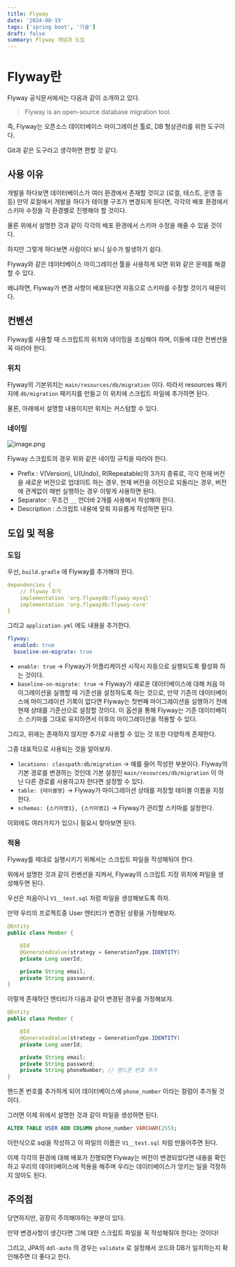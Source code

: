 ```yaml
---
title: Flyway
date: '2024-08-19'
tags: ['spring boot', '기술']
draft: false
summary: Flyway 개념과 도입
---
```

# Flyway란

Flyway 공식문서에서는 다음과 같이 소개하고 있다.

> Flyway is an open-source database migration tool.
> 

즉, Flyway는 오픈소스 데이터베이스 마이그레이션 툴로, DB 형상관리를 위한 도구이다.

Git과 같은 도구라고 생각하면 편할 것 같다.

## 사용 이유

개발을 하다보면 데이터베이스가 여러 환경에서 존재할 것이고 (로컬, 테스트, 운영 등등) 만약 로컬에서 개발을 하다가 테이블 구조가 변경되게 된다면, 각각의 배포 환경에서 스키마 수정을 각 환경별로 진행해야 할 것이다.

물론 위에서 설명한 것과 같이 각각의 배포 환경에서 스키마 수정을 해줄 수 있을 것이다.

하지만 그렇게 하다보면 사람이다 보니 실수가 발생하기 쉽다.

Flyway와 같은 데이터베이스 마이그레이션 툴을 사용하게 되면 위와 같은 문제를 해결할 수 있다.

왜냐하면, Flyway가 변경 사항이 배포된다면 자동으로 스키마를 수정할 것이기 때문이다.

## 컨벤션

Flyway를 사용할 때 스크립트의 위치와 네이밍을 조심해야 하며, 이들에 대한 컨벤션을 꼭 따라야 한다.

### 위치

Flyway의 기본위치는 `main/resources/db/migration` 이다. 따라서 resources 패키지에 `db/migration` 패키지를 만들고 이 위치에 스크립트 파일에 추가하면 된다.

물론, 아래에서 설명할 내용이지만 위치는 커스텀할 수 있다.

### 네이밍

![image.png](/static/images/flyway.png)

Flyway 스크립트의 경우 위와 같은 네이밍 규칙을 따라야 한다.

- Prefix : V(Version), U(Undo), R(Repeatable)의 3가지 종류로, 각각 현재 버전을 새로운 버전으로 업데이트 하는 경우, 현재 버전을 이전으로 되돌리는 경우, 버전에 관계없이 매번 실행하는 경우 이렇게 사용하면 된다.
- Separator : 무조건 `__` 언더바 2개를 사용해서 작성해야 한다.
- Description : 스크립트 내용에 맞춰 자유롭게 작성하면 된다.

## 도입 및 적용

### 도입

우선, `build.gradle` 에 Flyway를 추가해야 한다.

```yaml
dependencies {
	// flyway 추가
	implementation 'org.flywaydb:flyway-mysql'
	implementation 'org.flywaydb:flyway-core'
}
```

그리고 `application.yml` 에도 내용을 추가한다.

```yaml
flyway:
  enabled: true
  baseline-on-migrate: true
```

- `enable: true` → Flyway가 어플리케이션 시작시 자동으로 실행되도록 활성화 하는 것이다.
- `baseline-on-migrate: true` → Flyway가 새로운 데이터베이스에 대해 처음 마이그레이션을 실행할 때 기준선을 설정하도록 하는 것으로, 만약 기존의 데이터베이스에 마이그레이션 기록이 없다면 Flyway는 첫번째 마이그레이션을 실행하기 전에 현재 상태를 기준선으로 설정할 것이다.
이 옵션을 통해 Flyway는 기존 데이터베이스 스키마를 그대로 유지하면서 이후의 마이그레이션을 적용할 수 있다.

그리고, 위에는 존재하지 않지만 추가로 사용할 수 있는 것 또한 다양하게 존재한다.

그중 대표적으로 사용되는 것을 알아보자.

- `locations: classpath:db/migration` → 예를 들어 작성한 부분이다. Flyway의 기본 경로를 변경하는 것인데 기본 설정인 `main/resources/db/migration` 이 아닌 다른 경로를 사용하고자 한다면 설정할 수 있다.
- `table: {테이블명}` → Flyway가 마이그레이션 상태를 저장할 테이블 이름을 지정한다.
- `schemas: {스키마명1}, {스키마명2}` → Flyway가 관리할 스키마를 설정한다.

이외에도 여러가지가 있으니 필요시 찾아보면 된다.

### 적용

Flyway를 제대로 실행시키기 위해서는 스크립트 파일을 작성해둬야 한다.

위에서 설명한 것과 같이 컨벤션을 지켜서, Flyway의 스크립트 지정 위치에 파일을 생성해두면 된다.

우선은 처음이니 `V1__test.sql` 처럼 파일을 생성해보도록 하자.

만약 우리의 프로젝트중 User 엔티티가 변경된 상황을 가정해보자.

```java
@Entity
public class Member {

    @Id
    @GeneratedValue(strategy = GenerationType.IDENTITY)
    private Long userId;

    private String email;
    private String password;
}
```

이렇게 존재하던 엔티티가 다음과 같이 변경된 경우를 가정해보자.

```java
@Entity
public class Member {

    @Id
    @GeneratedValue(strategy = GenerationType.IDENTITY)
    private Long userId;

    private String email;
    private String password;
    private String phoneNumber; // 핸드폰 번호 추가
}
```

핸드폰 번호를 추가하게 되어 데이터베이스에 `phone_number` 이라는 컬럼이 추가될 것이다.

그러면 이제 위에서 설명한 것과 같이 파일을 생성하면 된다.

```sql
ALTER TABLE USER ADD COLUMN phone_number VARCHAR(255);
```

이런식으로 sql을 작성하고 이 파일의 이름은 `V1__test.sql` 처럼 만들어주면 된다.

이제 각각의 환경에 대해 배포가 진행되면 Flyway는 버전이 변경되었다면 내용을 확인하고 우리의 데이터베이스에 적용을 해주며 우리는 데이터베이스가 엉키는 일을 걱정하지 않아도 된다.

## 주의점

당연하지만, 굉장히 주의해야하는 부분이 있다.

만약 변경사항이 생긴다면 그에 대한 스크립트 파일을 꼭 작성해줘야 한다는 것이다!

그리고, JPA의 `ddl-auto` 의 경우는 `validate` 로 설정해서 코드와 DB가 일치하는지 확인해주면 더 좋다고 한다.